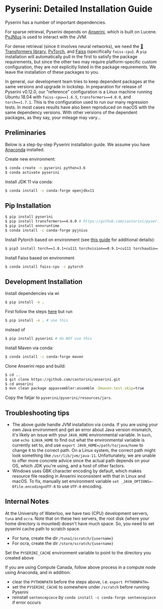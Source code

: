 # Pyserini: Detailed Installation Guide

Pyserini has a number of important dependencies.

For sparse retrieval, Pyserini depends on [Anserini](http://anserini.io/), which is built on Lucene.
[PyJNIus](https://github.com/kivy/pyjnius) is used to interact with the JVM.

For dense retrieval (since it involves neural networks), we need the [🤗 Transformers library](https://github.com/huggingface/transformers), [PyTorch](https://pytorch.org/), and [Faiss](https://github.com/facebookresearch/faiss) (specifically `faiss-cpu`).
A `pip` installation will automatically pull in the first to satisfy the package requirements, but since the other two may require platform-specific custom configuration, they are _not_ explicitly listed in the package requirements.
We leave the installation of these packages to you.

In general, our development team tries to keep dependent packages at the same versions and upgrade in lockstep.
In preparation for release of Pyserini v0.12.0, our "reference" configuration is a Linux machine running Ubuntu 18.04 with `faiss-cpu==1.6.5`,  `transformers==4.0.0`, and `torch==1.7.1`.
This is the configuration used to run our many regression tests.
In most cases results have also been reproduced on macOS with the same dependency versions.
With other versions of the dependent packages, as they say, your mileage may vary...

## Preliminaries

Below is a step-by-step Pyserini installation guide.
We assume you have [Anaconda](https://www.anaconda.com/) installed.

Create new environment:

```bash
$ conda create -n pyserini python=3.6
$ conda activate pyserini
```

Install JDK 11 via conda:

```bash
$ conda install -c conda-forge openjdk=11
```

## Pip Installation

```bash
$ pip install pyserini
$ pip install transformers==4.6.0 # https://github.com/castorini/pyserini/issues/734
$ pip install onnxruntime
$ conda install -c conda-forge pyjnius 
```

Install Pytorch based on environment (see [this guide](https://pytorch.org/get-started/locally/) for additional details):

```bash
$ pip3 install torch==1.8.1+cu111 torchvision==0.9.1+cu111 torchaudio===0.8.1 -f https://download.pytorch.org/whl/torch_stable.html
```

Install Faiss based on environment

```bash
$ conda install faiss-cpu -c pytorch
```

## Development Installation

Install dependencies via wi 
```bash
$ pip install -e .
```
First follow the steps [here](#development-installation) but run 
```bash
$ pip install -e . # use this
```
instead of 
```bash
$ pip install pyserini # do NOT use this
```


Install Maven via conda:

```bash
$ conda install -c conda-forge maven
```

Clone Anserini repo and build:

```bash
$ cd ..
$ git clone https://github.com/castorini/anserini.git
$ cd anserini
$ mvn clean package appassembler:assemble -Dmaven.test.skip=true
```

Copy the fatjar to `pyserini/pyserini/resources/jars`.


## Troubleshooting tips

+ The above guide handle JVM installation via conda. If you are using your own Java environment and get an error about Java version mismatch, it's likely an issue with your `JAVA_HOME` environmental variable.
In `bash`, use `echo $JAVA_HOME` to find out what the environmental variable is currently set to, and use `export JAVA_HOME=/path/to/java/home` to change it to the correct path.
On a Linux system, the correct path might look something like `/usr/lib/jvm/java-11`.
Unfortunately, we are unable to offer more concrete advice since the actual path depends on your OS, which JDK you're using, and a host of other factors.
+ Windows uses GBK character encoding by default, which makes resource file reading in Anserini inconsistent with that in Linux and macOS.
To fix, manually set environment variable `set _JAVA_OPTIONS=-Dfile.encoding=UTF-8` to use `UTF-8` encoding.


## Internal Notes

At the University of Waterloo, we have two (CPU) development servers, `tuna` and `ocra`.
Note that on these two servers, the root disk (where your home directory is mounted) doesn't have much space.
So, you need to set pyserini cache path to scratch space.

- For tuna, create the dir `/tuna1/scratch/{username}`
- For ocra, create the dir `/store/scratch/{username}`

Set the `PYSERINI_CACHE` environment variable to point to the directory you created above

If you are using Compute Canada, follow above process in a compute node using Anaconda, and in addition:
- clear the `PYTHONPATH` before the steps above, i.e. `export PYTHONPATH=`
- set the `PYSERINI_CACHE` to somewhere under `/scratch` before running Pyserini
- reinstall `sentencepiece` by `conda install -c conda-forge sentencepiece` if error occurs

